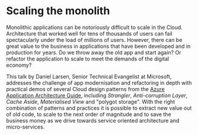 # Scaling the monolith

Monolithic applications can be notoriously difficult to scale in the Cloud. Architecture that worked well for tens of thousands of users can fail spectacularly under the load of millions of users. However, there can be great value to the business in applications that have been developed and in production for years. Do we throw away the old app and start again? Or refactor the application to scale to meet the demands of the digital economy?

This talk by Daniel Larsen, Senior Technical Evangelist at Microsoft, addresses the challenge of app modernisation and refactoring in depth with practical demos of several Cloud design patterns from the [Azure Application Architecture Guide](https://docs.microsoft.com/en-us/azure/architecture/guide/), including _Strangler_, _Anti-corruption Layer_, _Cache Aside_, _Materialised View_ and "polygot storage". With the right combination of patterns and practices it is possible to extract new value out of old code, to scale to the next order of magnitude and to save the business money as we drive towards service oriented architecture and micro-services.
